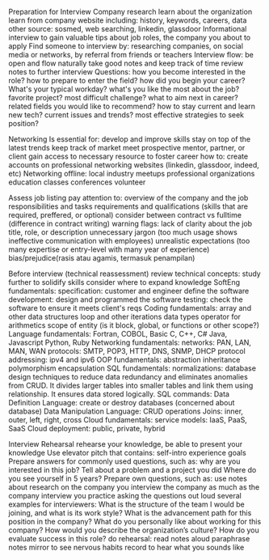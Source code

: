 Preparation for Interview
	Company research
		learn about the organization
		learn from company website including: history, keywords, careers, data
		other source: sosmed, web searching, linkedin, glassdoor
	Informational interview
		to gain valuable tips about job roles, the company you about to apply
		Find someone to interview by:
			researching companies, on social media or networks, by referral from friends or teachers
		Interview flow:
			be open and flow naturally
			take good notes and keep track of time
			review notes to further interview
		Questions:
			how you become interested in the role?
			how to prepare to enter the field?
			how did you begin your career?
			What's your typical workday?
			what's you like the most about the job?
			favorite project?
			most difficult challenge?
			what to aim next in career?
			related fields you would like to recommend?
			how to stay current and learn new tech?
			current issues and trends?
			most effective strategies to seek position?

Networking
	Is essential for:
		develop and improve skills
		stay on top of the latest trends
		keep track of market
		meet prospective mentor, partner, or client
		gain access to necessary resource to foster career
	how to:
		create accounts on professional networking websites (linkedin, glassdoor, indeed, etc)
	Networking offline:
		local industry meetups
		professional organizations
		education classes
		conferences
		volunteer

Assess job listing
	pay attention to:
		overview of the company and the job
		responsibilities and tasks
		requirements and qualifications (skills that are required, preffered, or optional)
	consider between contract vs fulltime (difference in contract writing)
	warning flags:
		lack of clarity about the job title, role, or description
		unnecessary jargon (too much usage shows ineffective communication with employees)
		unrealistic expectations (too many expertise or entry-level with many year of experience)
		bias/prejudice(rasis atau agamis, termasuk penampilan)
		
Before interview (technical reassessment)
	review technical concepts:
		study further to solidify skills
		consider where to expand knowledge
	SoftEng fundamentals:
		specification: customer and engineer define the software
		development: design and programmed the software
		testing: check the software to ensure it meets client's reqs
	Coding fundamentals:
		array and other data structures
		loop and other iterations
		data types
		operator for arithmetics
		scope of entity (is it block, global, or functions or other scope?)
	Language fundamentals:
		Fortran, COBOL, Basic
		C, C++, C#
		Java, Javascript
		Python, Ruby
	Networking fundamentals:
		networks: PAN, LAN, MAN, WAN
		protocols: SMTP, POP3, HTTP, DNS, SNMP, DHCP
		protocol addressing: ipv4 and ipv6
	OOP fundamentals:
		abstraction
		inheritance
		polymorphism
		encapsulation
	SQL fundamentals:
		normalizations: database design techniques to reduce data redundancy and eliminates anomalies from CRUD. It divides larger tables into smaller tables and link them using relationship. It ensures data stored logically.
		SQL commands:
			Data Definition Language: create or destroy databases (concerned about database)
			Data Manipulation Language: CRUD operations
			Joins: inner, outer, left, right, cross
	Cloud fundamentals:
		service models: IaaS, PaaS, SaaS
		Cloud deployment: public, private, hybrid

Interview Rehearsal
	rehearse your knowledge, be able to present your knowledge
	Use elevator pitch that contains:
		self-intro
		experience
		goals
	Prepare answers for commonly used questions, such as:
		why are you interested in this job?
		Tell about a problem and a project you did
		Where do you see yourself in 5 years?
	Prepare own questions, such as:
		use notes about research on the company
		you interview the company as much as the company interview you
		practice asking the questions out loud
		several examples for interviewers:
			What is the structure of the team I would be joining, and what is its work style?
			What is the advancement path for this position in the company?
			What do you personally like about working for this company?
			How would you describe the organization’s culture?
			How do you evaluate success in this role?
	do rehearsal:
		read notes aloud
		paraphrase notes
		mirror to see nervous habits
		record to hear what you sounds like